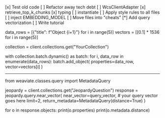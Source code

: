 [x] Test old code
[ ] Refactor away tech debt
    [ ] WcsClientAdapter
        [x] retrieve_top_k_chunks
        [x] typing
        [ ] instantiate
        <!-- [ ] make a different collection for each document -->
[ ] Apply style rules to all files
[ ] inject EMBEDDING_MODEL
[ ] Move files into "cheats"
[*] Add query vectorization
[ ] Write tutorial


data_rows = [{"title": f"Object {i+1}"} for i in range(5)]
vectors = [[0.1] * 1536 for i in range(5)]

collection = client.collections.get("YourCollection")

with collection.batch.dynamic() as batch:
    for i, data_row in enumerate(data_rows):
        batch.add_object(
            properties=data_row,
            vector=vectors[i]
        )


----------------------------------

from weaviate.classes.query import MetadataQuery

jeopardy = client.collections.get("JeopardyQuestion")
response = jeopardy.query.near_vector(
    near_vector=query_vector, # your query vector goes here
    limit=2,
    return_metadata=MetadataQuery(distance=True)
)

for o in response.objects:
    print(o.properties)
    print(o.metadata.distance)